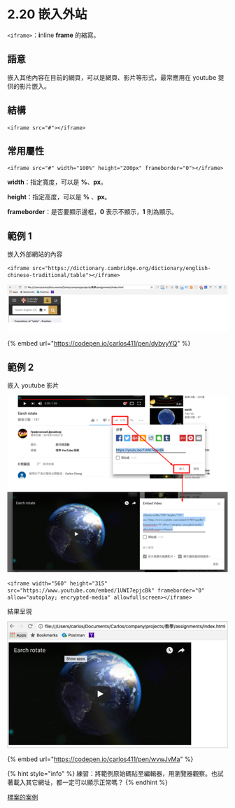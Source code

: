 # 2.20 嵌入外站

`<iframe>`：**i**nline **frame** 的縮寫。

## 語意

嵌入其他內容在目前的網頁，可以是網頁、影片等形式，最常應用在 youtube 提供的影片嵌入。

## 結構

```markup
<iframe src="#"></iframe>
```

## 常用屬性

```markup
<iframe src="#" width="100%" height="200px" frameborder="0"></iframe>
```

**width**：指定寬度，可以是 **%**、**px**。

**height**：指定高度，可以是 **%** 、**px**。

**frameborder**：是否要顯示邊框，**0** 表示不顯示，**1** 則為顯示。

## 範例 1

嵌入外部網站的內容

```markup
<iframe src="https://dictionary.cambridge.org/dictionary/english-chinese-traditional/table"></iframe>
```

![](../.gitbook/assets/qian-ru-wai-bu-wang-zhan-.png)

{% embed url="https://codepen.io/carlos411/pen/dybvyYQ" %}

## 範例 2

嵌入 youtube 影片

![](../.gitbook/assets/iframe-qian-ru-ying-pian-.png)

```markup
<iframe width="560" height="315" src="https://www.youtube.com/embed/1UWI7epjcBk" frameborder="0" allow="autoplay; encrypted-media" allowfullscreen></iframe>
```

結果呈現

![](../.gitbook/assets/iframe-qian-ru-ying-pian-jie-guo-.png)

{% embed url="https://codepen.io/carlos411/pen/wvwJvMa" %}

{% hint style="info" %}
練習：將範例原始碼貼至編輯器，用瀏覽器觀察。也試著載入其它網址，都一定可以顯示正常嗎？
{% endhint %}

[標案的案例](https://p.tainan.gov.tw/2vai)

